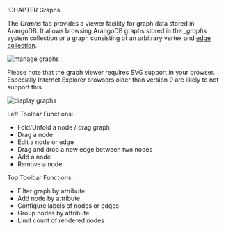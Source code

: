 !CHAPTER Graphs

The *Graphs* tab provides a viewer facility for graph data stored in ArangoDB.
It allows browsing ArangoDB graphs stored in the *_graphs* system collection or
a graph consisting of an arbitrary vertex and [edge collection](../../Appendix/Glossary.md#edge-collection).

![manage graphs](images/graphsView.png)

Please note that the graph viewer requires SVG support in your browser.
Especially Internet Explorer browsers older than version 9 are likely to not
support this.

<!-- Graph Viewer -->

![display graphs](images/graphViewer.png)

Left Toolbar Functions:

- Fold/Unfold a node / drag graph
- Drag a node
- Edit a node or edge
- Drag and drop a new edge between two nodes
- Add a node
- Remove a node

Top Toolbar Functions:

- Filter graph by attribute
- Add node by attribute 
- Configure labels of nodes or edges
- Group nodes by attribute
- Limit count of rendered nodes
